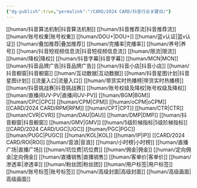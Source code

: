 ```yaml
---
{"dg-publish":true,"permalink":"/CARD/2024 CARD/抖音行业关键词/"}
---
```


[[human/抖音算法机制\|抖音算法机制]] [[human/抖音推荐流\|抖音推荐流]] [[human/账号权重\|账号权重]] [[human/DOU+\|DOU+]] [[human/蓝v认证\|蓝v认证]] [[human/叠加推荐\|叠加推荐]] [[human/完播率\|完播率]] [[human/养号\|养号]] [[human/抖音短视频信息流\|抖音短视频信息流]] [[human/限流\|限流]] [[human/降权\|降权]] [[human/抖音字幕\|抖音字幕]] [[human/MCN\|MCN]] [[human/抖音品牌广告\|抖音品牌广告]] [[human/抖音小店\|抖音小店]] [[human/抖音橱窗\|抖音橱窗]] [[human/互动数据\|互动数据]] [[human/抖音星图计划\|抖音星图计划]] [[流量入口\|流量入口]] [[human/带货实时热播榜\|带货实时热播榜]] [[human/抖音挑战赛\|抖音挑战赛]] [[human/账号权级及降权\|账号权级及降权]] [[human/直播间UV-PV\|直播间UV-PV]] [[human/BGM\|BGM]] [[human/CPC\|CPC]] [[human/CPM\|CPM]] [[human/oCPM\|oCPM]] [[CARD/2024 CARD/RPM\|RPM]] [[human/CPT\|CPT]] [[human/CTR\|CTR]] [[human/CVR\|CVR]] [[human/DAU\|DAU]] [[human/DMP\|DMP]] [[human/抖音橱窗\|抖音橱窗]] [[human/GMV\|GMV]] [[human/5级阶梯指标\|5级阶梯指标]] [[CARD/2024 CARD/UGC\|UGC]] [[human/PGC\|PGC]] [[human/PUGC\|PUGC]] [[human/KOL\|KOL]] [[human/IP\|IP]] [[CARD/2024 CARD/ROI\|ROI]] [[human/音浪\|音浪]] [[human/小时榜\|小时榜]] [[human/直播广场\|直播广场]] [[human/坑位费\|坑位费]] [[human/佣金\|佣金]] [[human/定向佣金\|定向佣金]] [[human/直播销售\|直播销售]] [[human/客单价\|客单价]] [[human/渗透率\|渗透率]] [[human/粉丝团\|粉丝团]] [[human/用户标签\|用户标签]] [[human/账号标签\|账号标签]] [[human/高级封面\|高级封面]] [[human/高级画面\|高级画面]]